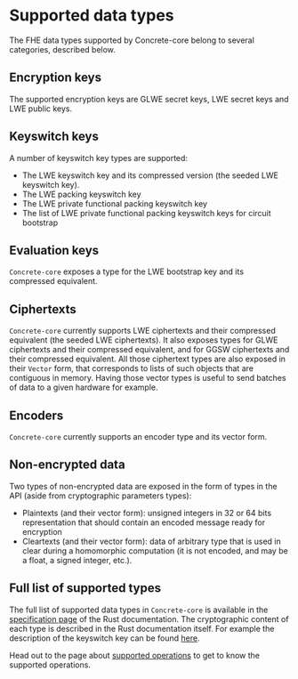 # Supported data types
The FHE data types supported by Concrete-core belong to several categories, described below.

## Encryption keys
The supported encryption keys are GLWE secret keys, LWE secret keys and LWE public keys.

## Keyswitch keys
A number of keyswitch key types are supported: 
- The LWE keyswitch key and its compressed version (the seeded LWE keyswitch key).
- The LWE packing keyswitch key
- The LWE private functional packing keyswitch key
- The list of LWE private functional packing keyswitch keys for circuit bootstrap

## Evaluation keys
`Concrete-core` exposes a type for the LWE bootstrap key and its compressed equivalent.

## Ciphertexts
`Concrete-core` currently supports LWE ciphertexts and their compressed equivalent (the seeded LWE ciphertexts). It also exposes types for GLWE ciphertexts and their compressed equivalent, and for GGSW ciphertexts and their compressed equivalent.
All those ciphertext types are also exposed in their `Vector` form, that corresponds to lists of such objects that are contiguous in memory. Having those vector types is useful to send batches of data to a given hardware for example.

## Encoders
`Concrete-core` currently supports an encoder type and its vector form.

## Non-encrypted data
Two types of non-encrypted data are exposed in the form of types in the API (aside from cryptographic parameters types): 
- Plaintexts (and their vector form): unsigned integers in 32 or 64 bits representation that should contain an encoded message ready for encryption
- Cleartexts (and their vector form): data of arbitrary type that is used in clear during a homomorphic computation (it is not encoded, and may be a float, a signed integer, etc.).

## Full list of supported types
The full list of supported data types in `Concrete-core` is available in the
[specification page](https://docs.rs/concrete-core/1.0.0/concrete_core/specification/entities/index.html#traits) 
of the Rust documentation. The cryptographic content of each type is described
in the Rust documentation itself. For example the description of the
keyswitch key can be found [here](https://docs.rs/concrete-core/1.0.0/concrete_core/specification/entities/trait.LweCiphertextKeyswitchKeyEntity.html).


Head out to the page about [supported operations](supported_operations.md) to get to know the supported operations.
